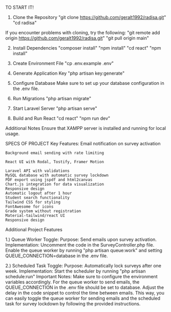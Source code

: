 TO START IT!
    
1. Clone the Repository
    "git clone https://github.com/geralt1992/radisa.git"
    "cd radisa"

If you encounter problems with cloning, try the following:
    "git remote add origin https://github.com/geralt1992/radisa.git"
    "git pull origin main"
    
2. Install Dependencies
    "composer install"
    "npm install"
    "cd react"
    "npm install"
   
4. Create Environment File
    "cp .env.example .env"
   
6. Generate Application Key
    "php artisan key:generate"
   
8. Configure Database
    Make sure to set up your database configuration in the .env file.

9. Run Migrations
    "php artisan migrate"
   
11. Start Laravel Server
    "php artisan serve"
    
13. Build and Run React
    "cd react"
    "npm run dev"

    
Additional Notes
    Ensure that XAMPP server is installed and running for local usage.


SPECS OF PROJECT
Key Features:
    Email notification on survey activation
    
    Background email sending with rate limiting
    
    React UI with Rodal, Tostify, Framer Motion
    
    Laravel API with validations
    MySQL database with automatic survey lockdown
    PDF export using jspdf and html2canvas
    Chart.js integration for data visualization
    Responsive design
    Automatic logout after 1 hour
    Student search functionality
    Tailwind CSS for styling
    FontAwesome for icons
    Grade system without registration
    Material-tailwind/react UI
    Responsive design



Additional Project Features

1.) Queue Worker Toggle:
Purpose: Send emails upon survey activation.
Implementation:
Uncomment the code in the SurveyController.php file.
Enable the queue worker by running "php artisan queue:work" and setting QUEUE_CONNECTION=database in the .env file.


2.) Scheduled Task Toggle:
Purpose: Automatically lock surveys after one week.
Implementation:
Start the scheduler by running "php artisan schedule:run"
Important Notes:
Make sure to configure the environment variables accordingly.
For the queue worker to send emails, the QUEUE_CONNECTION in the .env file should be set to database.
Adjust the delay in the code snippet to control the time between emails.
This way, you can easily toggle the queue worker for sending emails and the scheduled task for survey lockdown by following the provided instructions.
